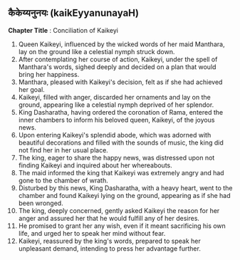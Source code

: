 ## कैकेय्यनुनयः (kaikEyyanunayaH)
**Chapter Title** : Conciliation of Kaikeyi

1. Queen Kaikeyi, influenced by the wicked words of her maid Manthara, lay on the ground like a celestial nymph struck down.
2. After contemplating her course of action, Kaikeyi, under the spell of Manthara's words, sighed deeply and decided on a plan that would bring her happiness.
3. Manthara, pleased with Kaikeyi's decision, felt as if she had achieved her goal.
4. Kaikeyi, filled with anger, discarded her ornaments and lay on the ground, appearing like a celestial nymph deprived of her splendor.
5. King Dasharatha, having ordered the coronation of Rama, entered the inner chambers to inform his beloved queen, Kaikeyi, of the joyous news.
6. Upon entering Kaikeyi's splendid abode, which was adorned with beautiful decorations and filled with the sounds of music, the king did not find her in her usual place.
7. The king, eager to share the happy news, was distressed upon not finding Kaikeyi and inquired about her whereabouts.
8. The maid informed the king that Kaikeyi was extremely angry and had gone to the chamber of wrath.
9. Disturbed by this news, King Dasharatha, with a heavy heart, went to the chamber and found Kaikeyi lying on the ground, appearing as if she had been wronged.
10. The king, deeply concerned, gently asked Kaikeyi the reason for her anger and assured her that he would fulfill any of her desires.
11. He promised to grant her any wish, even if it meant sacrificing his own life, and urged her to speak her mind without fear.
12. Kaikeyi, reassured by the king's words, prepared to speak her unpleasant demand, intending to press her advantage further.